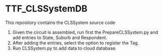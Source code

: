 # TTF_CLSSystemDB
This repository contains the CLSSystem source code

1. Given the circuit is assembled, run first the PrepareCLSSystem.py and add entries to State, Suburb and Respondent.
2. After adding the entries, select the option to register the Tag.
3. Run CLSSystem.py to add data to cloud database.
